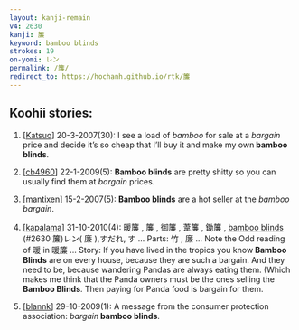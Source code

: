 ```yaml
---
layout: kanji-remain
v4: 2630
kanji: 簾
keyword: bamboo blinds
strokes: 19
on-yomi: レン
permalink: /簾/
redirect_to: https://hochanh.github.io/rtk/簾
---
```


## Koohii stories: 

1) [<a href="http://kanji.koohii.com/profile/Katsuo">Katsuo</a>] 20-3-2007(30): I see a load of <em>bamboo</em> for sale at a <em>bargain</em> price and decide it’s so cheap that I’ll buy it and make my own<strong> bamboo blinds</strong>.

2) [<a href="http://kanji.koohii.com/profile/cb4960">cb4960</a>] 22-1-2009(5): <strong>Bamboo blinds</strong> are pretty shitty so you can usually find them at <em>bargain</em> prices.

3) [<a href="http://kanji.koohii.com/profile/mantixen">mantixen</a>] 15-2-2007(5): <strong>Bamboo blinds</strong> are a hot seller at the <em>bamboo bargain</em>.

4) [<a href="http://kanji.koohii.com/profile/kapalama">kapalama</a>] 31-10-2010(4): 暖簾 , 簾 , 御簾 , 葦簾 , 鋤簾 , <a href="../v4/2630.html">bamboo blinds</a> (#2630 簾)レン( 廉 ),すだれ, す ... Parts: 竹 , 廉 ... Note the Odd reading of 暖 in 暖簾 ... Story: If you have lived in the tropics you know<strong> Bamboo Blinds</strong> are on every house, because they are such a bargain. And they need to be, because wandering Pandas are always eating them. (Which makes me think that the Panda owners must be the ones selling the<strong> Bamboo Blinds</strong>. Then paying for Panda food is bargain for them.

5) [<a href="http://kanji.koohii.com/profile/blannk">blannk</a>] 29-10-2009(1): A message from the consumer protection association: <em>bargain</em><strong> bamboo blinds</strong>.

